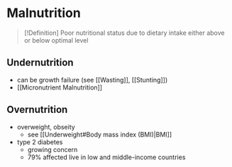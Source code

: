 # Malnutrition
> [!Definition]
> Poor nutritional status due to dietary intake either above or below optimal level

## Undernutrition
- can be growth failure (see [[Wasting]], [[Stunting]])
- [[Micronutrient Malnutrition]]
## Overnutrition
- overweight, obseity
	- see [[Underweight#Body mass index (BMI)|BMI]]
- type 2 diabetes
	- growing concern
	- 79% affected live in low and middle-income countries

